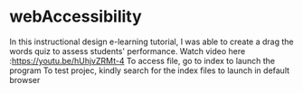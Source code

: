 # webAccessibility
In this instructional design e-learning tutorial, I was able to create a drag the words quiz to assess students' performance.
Watch video here :https://youtu.be/hUhjvZRMt-4 To access file, go to index to launch the program
To test projec, kindly search for the index files to launch in default browser
